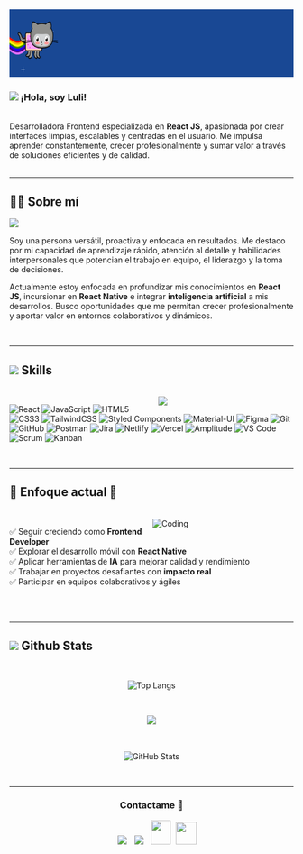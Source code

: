 <div align="center">
    <img src="https://raw.githubusercontent.com/Niefee/niefee/master/assets/fly.webp" height="120px" />
</div>

### <img src="https://media.giphy.com/media/hvRJCLFzcasrR4ia7z/giphy.gif" width="25px"> ¡Hola, soy Luli! 

<br>
Desarrolladora Frontend especializada en <b>React JS</b>, apasionada por crear interfaces limpias, escalables y centradas en el usuario.  
Me impulsa aprender constantemente, crecer profesionalmente y sumar valor a través de soluciones eficientes y de calidad.
<br>
<br>

---

## 👩‍💻 Sobre mí

   <img  align="left" src="https://mir-s3-cdn-cf.behance.net/project_modules/disp/601014116770475.6068beff4640a.gif" width = 350px>
<br>
<p>
    Soy una persona versátil, proactiva y enfocada en resultados. Me destaco por mi capacidad de aprendizaje rápido, atención al detalle y habilidades interpersonales que potencian el trabajo en equipo, el liderazgo y la toma de decisiones. 
</p>
 <p>
    Actualmente estoy enfocada en profundizar mis conocimientos en <b>React JS</b>, incursionar en <b>React Native</b> e integrar <b>inteligencia artificial</b> a mis desarrollos. Busco  oportunidades que me permitan crecer profesionalmente y aportar valor en entornos colaborativos y dinámicos.
</p>
<br>


---

## <img src="https://media2.giphy.com/media/QssGEmpkyEOhBCb7e1/giphy.gif?cid=ecf05e47a0n3gi1bfqntqmob8g9aid1oyj2wr3ds3mg700bl&rid=giphy.gif" width ="25"><b> Skills</b>

<br>

<img align= "right" width= "240" src= "https://pa1.narvii.com/6580/8098c6e9207376889eeb0532d9f5a0723c4d73f5_hq.gif"/>

![React](https://img.shields.io/badge/React-61DAFB?style=for-the-badge&logo=react&logoColor=black)
![JavaScript](https://img.shields.io/badge/JavaScript-F7DF1E?style=for-the-badge&logo=javascript&logoColor=black)
![HTML5](https://img.shields.io/badge/HTML5-E34F26?style=for-the-badge&logo=html5&logoColor=white)
![CSS3](https://img.shields.io/badge/CSS3-1572B6?style=for-the-badge&logo=css3&logoColor=white)
![TailwindCSS](https://img.shields.io/badge/Tailwind-38BDF8?style=for-the-badge&logo=tailwind-css&logoColor=white)
![Styled Components](https://img.shields.io/badge/styled--components-DB7093?style=for-the-badge&logo=styled-components&logoColor=white)
![Material-UI](https://img.shields.io/badge/Material--UI-007FFF?style=for-the-badge&logo=mui&logoColor=white)
![Figma](https://img.shields.io/badge/Figma-F24E1E?style=for-the-badge&logo=figma&logoColor=white)
![Git](https://img.shields.io/badge/Git-F05032?style=for-the-badge&logo=git&logoColor=white)
![GitHub](https://img.shields.io/badge/GitHub-181717?style=for-the-badge&logo=github&logoColor=white)
![Postman](https://img.shields.io/badge/Postman-FF6C37?style=for-the-badge&logo=postman&logoColor=white)
![Jira](https://img.shields.io/badge/Jira-0052CC?style=for-the-badge&logo=jira&logoColor=white)
![Netlify](https://img.shields.io/badge/Netlify-00C7B7?style=for-the-badge&logo=netlify&logoColor=white)
![Vercel](https://img.shields.io/badge/Vercel-000000?style=for-the-badge&logo=vercel&logoColor=white)
![Amplitude](https://img.shields.io/badge/Amplitude-2D76D2?style=for-the-badge&logo=amplitude&logoColor=white)
![VS Code](https://img.shields.io/badge/VSCode-007ACC?style=for-the-badge&logo=visual-studio-code&logoColor=white)
![Scrum](https://img.shields.io/badge/Scrum-6DB33F?style=for-the-badge&logo=scrumalliance&logoColor=white)
![Kanban](https://img.shields.io/badge/Kanban-F2A900?style=for-the-badge&logo=trello&logoColor=white)

<br>

----

## 🎯 Enfoque actual 🚀

<br>

<img align="right" alt="Coding" width="250" src="https://i.pinimg.com/originals/7e/b2/49/7eb249f2fd2e58e9ad6dd60ef892971b.gif">

✅ Seguir creciendo como **Frontend Developer**  
✅ Explorar el desarrollo móvil con **React Native**  
✅ Aplicar herramientas de **IA** para mejorar calidad y rendimiento  
✅ Trabajar en proyectos desafiantes con **impacto real**  
✅ Participar en equipos colaborativos y ágiles

<br>
<br>

----

## <img src="https://media.giphy.com/media/iY8CRBdQXODJSCERIr/giphy.gif" width="35"><b> Github Stats </b>

<br>

<div align="center">

![Top Langs](https://github-readme-stats.vercel.app/api/top-langs/?username=Caranfa-Lucia&layout=compact&theme=radical)  

<br>

![](https://github-readme-streak-stats.herokuapp.com/?user=Caranfa-Lucia&layout=compact&theme=radical)<br/>

<br>

![GitHub Stats](https://github-readme-stats.vercel.app/api?username=Caranfa-Lucia&show_icons=true&theme=radical)

</div>

<br>

----


<h3 align="center" >Contactame 🤝 </h3>

<p align="center">

 <div align="center"  class="icons-social" style="margin-left: 10px;">
        <a   target="_blank" href="https://www.linkedin.com/in/lucia-caranfa/">
			<img src="https://img.icons8.com/doodle/40/000000/linkedin--v2.png" style="margin-left: 10px;" ></a>
        <a style="margin-left: 10px;" target="_blank" href="https://github.com/Caranfa-Lucia">
		<img src="https://img.icons8.com/doodle/40/000000/github--v1.png"></a>
           <a style="margin-left: 10px;" target="_blank" href="mailto:luciacaranfa@gmail.com">
		<img src="https://img.icons8.com/doodle/2x/gmail-new.png" style=" width:35px; height:43px;"></a>
		<a style="margin-left: 5px;" target="_blank" href="https://caranfa-lucia.vercel.app/">
					<img src="https://img.icons8.com/ultraviolet/2x/resume.png" style=" width:37px; height:40px;"></a>
      </div>

</p>




